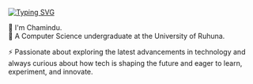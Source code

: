 [![Typing SVG](https://readme-typing-svg.demolab.com?font=Fira+Code&pause=1000&width=435&lines=%23%23+Hi+there+%F0%9F%91%8B)](https://git.io/typing-svg)

🔭 I'm Chamindu.<br>
🌱 A Computer Science undergraduate at the University of Ruhuna.

⚡ Passionate about exploring the latest advancements in technology and always curious about how tech is shaping the future and eager to learn, experiment, and innovate.

<!--
**Chamindulk70/Chamindulk70** is a ✨ _special_ ✨ repository because its `README.md` (this file) appears on your GitHub profile.

Here are some ideas to get you started:

- 🔭 I’m currently working on ...
- 🌱 I’m currently learning ...
- 👯 I’m looking to collaborate on ...
- 🤔 I’m looking for help with ...
- 💬 Ask me about ...
- 📫 How to reach me: ...
- 😄 Pronouns: ...
- ⚡ Fun fact: ...
-->
